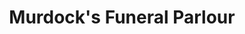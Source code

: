 ---
title: "Murdock's Funeral Parlour"
url: /coleraine/murdocks-funeral-parlour/
shop: funeral directors
---